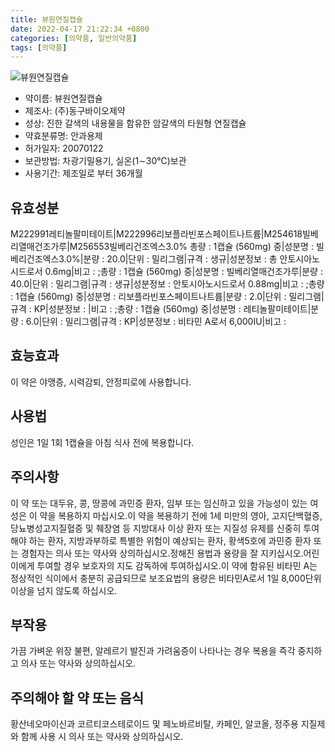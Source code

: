 ```yaml
---
title: 뷰원연질캡슐
date: 2022-04-17 21:22:34 +0800
categories: [의약품, 일반의약품]
tags: [의약품]
---
```

![뷰원연질캡슐](https://nedrug.mfds.go.kr/pbp/cmn/itemImageDownload/147427852405800064)

- 약이름: 뷰원연질캡슐
- 제조사: (주)동구바이오제약
- 성상: 진한 갈색의 내용물을 함유한 암갈색의 타원형 연질캡슐
- 약효분류명: 안과용제
- 허가일자: 20070122
- 보관방법: 차광기밀용기, 실온(1∼30℃)보관
- 사용기간: 제조일로 부터 36개월
## 유효성분
M222991레티놀팔미테이트|M222996리보플라빈포스페이트나트륨|M254618빌베리열매건조가루|M256553빌베리건조엑스3.0%
총량 : 1캡슐 (560mg) 중|성분명 : 빌베리건조엑스3.0%|분량 : 20.0|단위 : 밀리그램|규격 : 생규|성분정보 : 총 안토시아노시드로서 0.6mg|비고 : ;총량 : 1캡슐 (560mg) 중|성분명 : 빌베리열매건조가루|분량 : 40.0|단위 : 밀리그램|규격 : 생규|성분정보 : 안토시아노시드로서 0.88mg|비고 : ;총량 : 1캡슐 (560mg) 중|성분명 : 리보플라빈포스페이트나트륨|분량 : 2.0|단위 : 밀리그램|규격 : KP|성분정보 : |비고 : ;총량 : 1캡슐 (560mg) 중|성분명 : 레티놀팔미테이트|분량 : 6.0|단위 : 밀리그램|규격 : KP|성분정보 : 비타민 A로서 6,000IU|비고 :
## 효능효과
이 약은 야맹증, 시력감퇴, 안정피로에 사용합니다.
## 사용법
성인은 1일 1회 1캡슐을 아침 식사 전에 복용합니다.
## 주의사항
이 약 또는 대두유, 콩, 땅콩에 과민증 환자, 임부 또는 임신하고 있을 가능성이 있는 여성은 이 약을 복용하지 마십시오.이 약을 복용하기 전에 1세 미만의 영아, 고지단백혈증, 당뇨병성고지질혈증 및 췌장염 등 지방대사 이상 환자 또는 지질성 유제를 신중히 투여해야 하는 환자, 지방과부하로 특별한 위험이 예상되는 환자, 황색5호에 과민증 환자 또는 경험자는 의사 또는 약사와 상의하십시오.정해진 용법과 용량을 잘 지키십시오.어린이에게 투여할 경우 보호자의 지도 감독하에 투여하십시오.이 약에 함유된 비타민 A는 정상적인 식이에서 충분히 공급되므로 보조요법의 용량은 비타민A로서 1일 8,000단위 이상을 넘지 않도록 하십시오.
## 부작용
가끔 가벼운 위장 불편, 알레르기 발진과 가려움증이 나타나는 경우 복용을 즉각 중지하고 의사 또는 약사와 상의하십시오.
## 주의해야 할 약 또는 음식
황산네오마이신과 코르티코스테로이드 및 페노바르비탈, 카페인, 알코올, 정주용 지질제와 함께 사용 시 의사 또는 약사와 상의하십시오.
